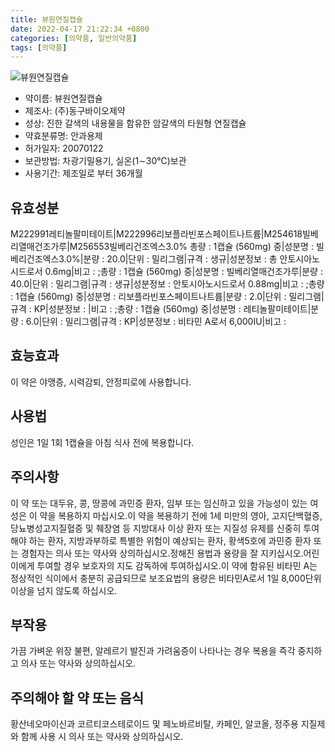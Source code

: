 ```yaml
---
title: 뷰원연질캡슐
date: 2022-04-17 21:22:34 +0800
categories: [의약품, 일반의약품]
tags: [의약품]
---
```

![뷰원연질캡슐](https://nedrug.mfds.go.kr/pbp/cmn/itemImageDownload/147427852405800064)

- 약이름: 뷰원연질캡슐
- 제조사: (주)동구바이오제약
- 성상: 진한 갈색의 내용물을 함유한 암갈색의 타원형 연질캡슐
- 약효분류명: 안과용제
- 허가일자: 20070122
- 보관방법: 차광기밀용기, 실온(1∼30℃)보관
- 사용기간: 제조일로 부터 36개월
## 유효성분
M222991레티놀팔미테이트|M222996리보플라빈포스페이트나트륨|M254618빌베리열매건조가루|M256553빌베리건조엑스3.0%
총량 : 1캡슐 (560mg) 중|성분명 : 빌베리건조엑스3.0%|분량 : 20.0|단위 : 밀리그램|규격 : 생규|성분정보 : 총 안토시아노시드로서 0.6mg|비고 : ;총량 : 1캡슐 (560mg) 중|성분명 : 빌베리열매건조가루|분량 : 40.0|단위 : 밀리그램|규격 : 생규|성분정보 : 안토시아노시드로서 0.88mg|비고 : ;총량 : 1캡슐 (560mg) 중|성분명 : 리보플라빈포스페이트나트륨|분량 : 2.0|단위 : 밀리그램|규격 : KP|성분정보 : |비고 : ;총량 : 1캡슐 (560mg) 중|성분명 : 레티놀팔미테이트|분량 : 6.0|단위 : 밀리그램|규격 : KP|성분정보 : 비타민 A로서 6,000IU|비고 :
## 효능효과
이 약은 야맹증, 시력감퇴, 안정피로에 사용합니다.
## 사용법
성인은 1일 1회 1캡슐을 아침 식사 전에 복용합니다.
## 주의사항
이 약 또는 대두유, 콩, 땅콩에 과민증 환자, 임부 또는 임신하고 있을 가능성이 있는 여성은 이 약을 복용하지 마십시오.이 약을 복용하기 전에 1세 미만의 영아, 고지단백혈증, 당뇨병성고지질혈증 및 췌장염 등 지방대사 이상 환자 또는 지질성 유제를 신중히 투여해야 하는 환자, 지방과부하로 특별한 위험이 예상되는 환자, 황색5호에 과민증 환자 또는 경험자는 의사 또는 약사와 상의하십시오.정해진 용법과 용량을 잘 지키십시오.어린이에게 투여할 경우 보호자의 지도 감독하에 투여하십시오.이 약에 함유된 비타민 A는 정상적인 식이에서 충분히 공급되므로 보조요법의 용량은 비타민A로서 1일 8,000단위 이상을 넘지 않도록 하십시오.
## 부작용
가끔 가벼운 위장 불편, 알레르기 발진과 가려움증이 나타나는 경우 복용을 즉각 중지하고 의사 또는 약사와 상의하십시오.
## 주의해야 할 약 또는 음식
황산네오마이신과 코르티코스테로이드 및 페노바르비탈, 카페인, 알코올, 정주용 지질제와 함께 사용 시 의사 또는 약사와 상의하십시오.
